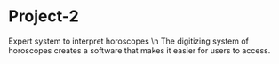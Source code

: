 # Project-2
Expert system to interpret horoscopes \n
The digitizing system of horoscopes creates a software that makes it easier for users to access.

